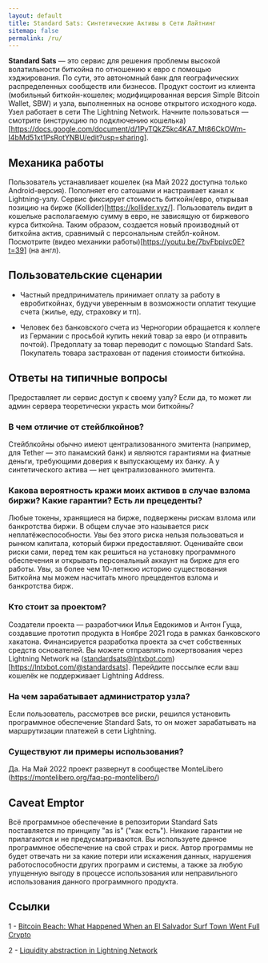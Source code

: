 ```yaml
---
layout: default
title: Standard Sats: Синтетические Активы в Сети Лайтнинг
sitemap: false
permalink: /ru/
---
```


**Standard Sats** — это сервис для решения проблемы высокой волатильности биткойна по отношению к евро с 
помощью хэджирования. По сути, это автономный банк для географических распределенных сообществ или бизнесов.
Продукт состоит из клиента (мобильный биткойн-кошелек; модифицированная версия Simple Bitcoin Wallet, SBW) 
и узла, выполненных на основе открытого исходного кода. Узел работает в сети The Lightning Network. 
Начните пользоваться — смотрите (инструкцию по подключению кошелька)[https://docs.google.com/document/d/1PyTQkZ5kc4KA7_Mt86CkOWm-I4bMd51xt1PsRotYNBU/edit?usp=sharing].

## Механика работы

Пользователь устанавливает кошелек (на Май 2022 доступна только Android-версия). Пополняет его сатошами и 
настраивает канал к Lightning-узлу. Сервис фиксирует стоимость биткойн/евро, открывая позицию на бирже
(Kollider)[https://kollider.xyz/]. Пользователь видит в кошельке располагаемую сумму в евро, не зависящую 
от биржевого курса биткойна. Таким образом, создается новый производный от биткойна актив, сравнимый с 
персональным стейбл-койном. Посмотрите (видео механики работы)[https://youtu.be/7bvFbpivc0E?t=39] (на англ).

## Пользовательские сценарии

* Частный предприниматель принимает оплату за работу в евробиткойнах, будучи уверенным в возможности 
  оплатит текущие счета (жилье, еду, страховку и тп).

* Человек без банковского счета из Черногории обращается к коллеге из Германии с просьбой купить некий
  товар за евро (и отправить почтой). Предоплату за товар переводит с помощью Standard Sats. Покупатель товара 
  застрахован от падения стоимости биткойна. 

## Ответы на типичные вопросы

Предоставляет ли сервис доступ к своему узлу? Если да, то может ли админ сервера теоретически украсть мои 
биткойны?

### В чем отличие от стейблкойнов? 

Стейблкойны обычно имеют централизованного эмитента (например, для Tether — это панамский банк) и являются 
гарантиями на фиатные деньги, требующими доверия к выпускающему их банку. А у синтетического актива — нет 
централизованного эмитента.

### Какова вероятность кражи моих активов в случае взлома биржи? Какие гарантии? Есть ли прецеденты?

Любые токены, хранящиеся на бирже, подвержены рискам взлома или банкротства биржи. В общем случае это 
называется риск неплатёжеспособности. Увы без этого риска нельзя пользоваться и рынком капитала, который 
биржи предоставляют. Оценивайте свои риски сами, перед тем как решиться на установку программного 
обеспечения и открывать персональный аккаунт на бирже для его работы. Увы, за более чем 10-летнюю историю
существования Биткойна мы можем насчитать много прецедентов взлома и банкротства бирж.

### Кто стоит за проектом? 

Создатели проекта — разработчики Илья Евдокимов и Антон Гуща, создавшие прототип продукта в Ноябре 2021 
года в рамках банковского хакатона. Финансируется разработка проекта за счет собственных средств 
основателей. Вы можете отправлять пожертвования через Lightning Network на 
(standardsats@lntxbot.com)[https://lntxbot.com/@standardsats]. Перейдите поссылке если ваш кошелёк не 
поддерживает Lightning Address.

### На чем зарабатываeт администратор узла?

Если пользователь, рассмотрев все риски, решился установить программное обеспечение Standard Sats, то он 
может зарабатывать на маршрутизации платежей в сети Lightning.

### Существуют ли примеры использования? 

Да. На Май 2022 проект развернут в сообществе MonteLibero (https://montelibero.org/faq-po-montelibero/)

## Caveat Emptor

Всё программное обеспечение в репозитории Standard Sats поставляется по принципу "as is" ("как есть"). 
Никакие гарантии не прилагаются и не предусматриваются. Вы используете данное программное  обеспечение 
на свой страх и риск. Автор программы не будет отвечать ни за какие потери или искажения данных, 
нарушения работоспособности других программ и системы, а также за любую упущенную выгоду в процессе 
использования или неправильного использования данного программного продукта.

## Ссылки

1 - [Bitcoin Beach: What Happened When an El Salvador Surf Town Went Full Crypto](https://www.bloomberg.com/news/features/2021-06-17/world-s-biggest-bitcoin-experiment-is-a-surf-town-in-el-salvador)

2 - [Liquidity abstraction in Lightning Network](https://notgeld.medium.com/liquidity-abstraction-in-lightning-network-3d7a1d76ac82)